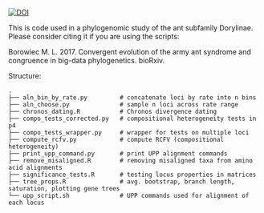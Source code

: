 [![DOI](https://zenodo.org/badge/89310395.svg)](https://zenodo.org/badge/latestdoi/89310395)

This is code used in a phylogenomic study of the ant subfamily Dorylinae. Please consider citing it if you are using the scripts:

Borowiec M. L. 2017. Convergent evolution of the army ant syndrome and congruence in big-data phylogenetics. bioRxiv.

Structure:

```
.
├── aln_bin_by_rate.py         # concatenate loci by rate into n bins
├── aln_choose.py              # sample n loci across rate range
├── chronos_dating.R           # Chronos divergence dating
├── compo_tests_corrected.py   # compositional heterogeneity tests in p4
├── compo_tests_wrapper.py     # wrapper for tests on multiple loci
├── compute_rcfv.py            # compute RCFV (compositional heterogeneity)
├── print_upp_command.py       # print UPP alignment commands
├── remove_misaligned.R        # removing misaligned taxa from amino acid alignments
├── significance_tests.R       # testing locus properties in matrices
├── tree_props.R               # avg. bootstrap, branch length, saturation, plotting gene trees
└── upp_script.sh              # UPP commands used for alignment of each locus
```